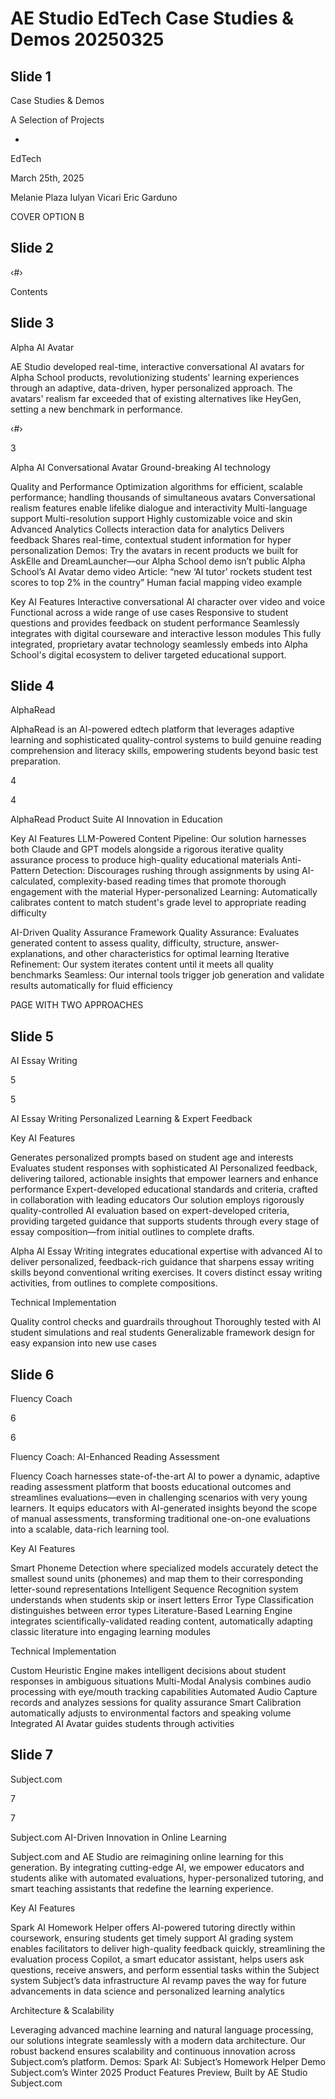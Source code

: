 # AE Studio EdTech Case Studies & Demos 20250325

## Slide 1

Case Studies & Demos

A Selection of Projects

+

EdTech

March 25th, 2025

Melanie Plaza
Iulyan Vicari
Eric Garduno

COVER OPTION B

## Slide 2

‹#›

Contents

## Slide 3

Alpha AI Avatar

AE Studio developed real-time, interactive conversational AI avatars for Alpha School products, revolutionizing students’ learning experiences through an adaptive, data-driven, hyper personalized approach. The avatars' realism far exceeded that of existing alternatives like HeyGen, setting a new benchmark in performance.

‹#›

3

Alpha AI Conversational Avatar 
Ground-breaking AI technology

Quality and Performance
Optimization algorithms for efficient, scalable performance; handling thousands of simultaneous avatars
Conversational realism features enable lifelike dialogue and interactivity
Multi-language support
Multi-resolution support
Highly customizable voice and skin
Advanced Analytics
Collects interaction data for analytics
Delivers feedback
Shares real-time, contextual student information for hyper personalization
Demos: 
Try the avatars in recent products we built for AskElle and DreamLauncher—our Alpha School demo isn’t public
Alpha School’s AI Avatar demo video
Article: “new ‘AI tutor’ rockets student test scores to top 2% in the country”
Human facial mapping video example

Key AI Features
Interactive conversational AI character over video and voice
Functional across a wide range of use cases
Responsive to student questions and provides feedback on student performance
Seamlessly integrates with digital courseware and interactive lesson modules
This fully integrated, proprietary avatar technology seamlessly embeds into Alpha School's digital ecosystem to deliver targeted educational support.

## Slide 4

AlphaRead

AlphaRead is an AI-powered edtech platform that leverages adaptive learning and sophisticated quality-control systems to build genuine reading comprehension and literacy skills, empowering students beyond basic test preparation.

4

4

AlphaRead Product Suite 
AI Innovation in Education

Key AI Features
LLM-Powered Content Pipeline: Our solution harnesses both Claude and GPT models alongside a rigorous iterative quality assurance process to produce high-quality educational materials
Anti-Pattern Detection: Discourages rushing through assignments by using AI-calculated, complexity-based reading times that promote thorough engagement with the material
Hyper-personalized Learning: Automatically calibrates content to match student's grade level to appropriate reading difficulty

AI-Driven Quality Assurance Framework
Quality Assurance: Evaluates generated content to assess quality, difficulty, structure, answer-explanations, and other characteristics for optimal learning
Iterative Refinement: Our system iterates content until it meets all quality benchmarks
Seamless: Our internal tools trigger job generation and validate results automatically for fluid efficiency

PAGE WITH TWO APPROACHES

## Slide 5

AI Essay Writing

5

5

AI Essay Writing
Personalized Learning & Expert Feedback

Key AI Features

Generates personalized prompts based on student age and interests
Evaluates student responses with sophisticated AI
Personalized feedback, delivering tailored, actionable insights that empower learners and enhance performance
Expert-developed educational standards and criteria, crafted in collaboration with leading educators
Our solution employs rigorously quality-controlled AI evaluation based on expert-developed criteria, providing targeted guidance that supports students through every stage of essay composition—from initial outlines to complete drafts.

Alpha AI Essay Writing integrates educational expertise with advanced AI to deliver personalized, feedback-rich guidance that sharpens essay writing skills beyond conventional writing exercises. It covers distinct essay writing activities, from outlines to complete compositions.

Technical Implementation

Quality control checks and guardrails throughout
Thoroughly tested with AI student simulations and real students
Generalizable framework design for easy expansion into new use cases

## Slide 6

Fluency Coach

6

6

Fluency Coach: 
AI-Enhanced Reading Assessment

Fluency Coach harnesses state-of-the-art AI to power a dynamic, adaptive reading assessment platform that boosts educational outcomes and streamlines evaluations—even in challenging scenarios with very young learners. It equips educators with AI-generated insights beyond the scope of manual assessments, transforming traditional one-on-one evaluations into a scalable, data-rich learning tool.

Key AI Features

Smart Phoneme Detection where specialized models accurately detect the smallest sound units (phonemes) and map them to their corresponding letter-sound representations
Intelligent Sequence Recognition system understands when students skip or insert letters
Error Type Classification distinguishes between error types
Literature-Based Learning Engine  integrates scientifically-validated reading content, automatically adapting classic literature into engaging learning modules

Technical Implementation

Custom Heuristic Engine makes intelligent decisions about student responses in ambiguous situations
Multi-Modal Analysis combines audio processing with eye/mouth tracking capabilities
Automated Audio Capture records and analyzes sessions for quality assurance
Smart Calibration automatically adjusts to environmental factors and speaking volume
Integrated AI Avatar guides students through activities

## Slide 7

Subject.com

7

7

Subject.com 
AI-Driven Innovation in Online Learning

Subject.com and AE Studio are reimagining online learning for this generation. By integrating cutting-edge AI, we empower educators and students alike with automated evaluations, hyper-personalized tutoring, and smart teaching assistants that redefine the learning experience.

Key AI Features

Spark AI Homework Helper offers AI-powered tutoring directly within coursework, ensuring students get timely support
AI grading system enables facilitators to deliver high-quality feedback quickly, streamlining the evaluation process
Copilot, a smart educator assistant, helps users ask questions, receive answers, and perform essential tasks within the Subject system
Subject’s data infrastructure AI revamp paves the way for future advancements in data science and personalized learning analytics

Architecture & Scalability

Leveraging advanced machine learning and natural language processing, our solutions integrate seamlessly with a modern data architecture. Our robust backend ensures scalability and continuous innovation across Subject.com’s platform. 
Demos:
Spark AI: Subject’s Homework Helper Demo 
Subject.com’s Winter 2025 Product Features Preview, Built by AE Studio
Subject.com

